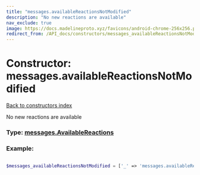 ```yaml
---
title: "messages.availableReactionsNotModified"
description: "No new reactions are available"
nav_exclude: true
image: https://docs.madelineproto.xyz/favicons/android-chrome-256x256.png
redirect_from: /API_docs/constructors/messages_availableReactionsNotModified.html
---
```

# Constructor: messages.availableReactionsNotModified  
[Back to constructors index](/API_docs/constructors/index.html)



No new reactions are available




### Type: [messages.AvailableReactions](/API_docs/types/messages.AvailableReactions.html)


### Example:

```php

$messages_availableReactionsNotModified = ['_' => 'messages.availableReactionsNotModified'];
```  
